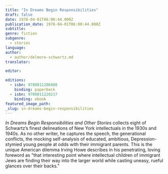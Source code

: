 ```yaml
---
title: "In Dreams Begin Responsibilities"
draft: false
date: 1978-04-01T06:00:44.000Z
publication_date: 1978-04-01T06:00:44.000Z
subtitle:
genre: fiction
subgenre:
  - stories
language:
author:
  - author/delmore-schwartz.md
translator:

editor:

editions:
  - isbn: 9780811206808
    binding: paperback
  - isbn: 9780811220217
    binding: ebook
featured_image_path:
_slug: in-dreams-begin-responsibilities
---
```


_In Dreams Begin Responsibilities and Other Stories_ collects eight of Schwartz’s finest delineations of New York intellectuals in the 1930s and 1940s. As no other writer, he captures the speech, the generational conflicts, the mocking self-analysis of educated, ambitious, Depression-stymied young people at odds with their immigrant parents. This is the unique American dilemma Irving Howe describes in his penetrating, loving foreword as "that interesting point where intellectual children of immigrant Jews are finding their way into the larger world while casting uneasy, rueful glances over their backs."


